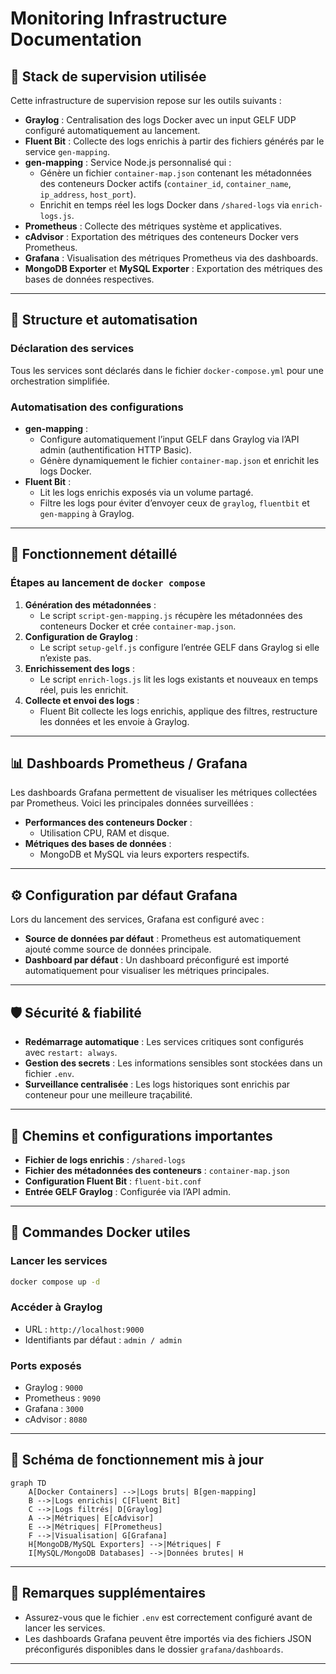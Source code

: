 # Monitoring Infrastructure Documentation

## 🔧 Stack de supervision utilisée

Cette infrastructure de supervision repose sur les outils suivants :

- **Graylog** : Centralisation des logs Docker avec un input GELF UDP configuré automatiquement au lancement.
- **Fluent Bit** : Collecte des logs enrichis à partir des fichiers générés par le service `gen-mapping`.
- **gen-mapping** : Service Node.js personnalisé qui :
    - Génère un fichier `container-map.json` contenant les métadonnées des conteneurs Docker actifs (`container_id`, `container_name`, `ip_address`, `host_port`).
    - Enrichit en temps réel les logs Docker dans `/shared-logs` via `enrich-logs.js`.
- **Prometheus** : Collecte des métriques système et applicatives.
- **cAdvisor** : Exportation des métriques des conteneurs Docker vers Prometheus.
- **Grafana** : Visualisation des métriques Prometheus via des dashboards.
- **MongoDB Exporter** et **MySQL Exporter** : Exportation des métriques des bases de données respectives.

---

## 📁 Structure et automatisation

### Déclaration des services
Tous les services sont déclarés dans le fichier `docker-compose.yml` pour une orchestration simplifiée.

### Automatisation des configurations
- **gen-mapping** :
    - Configure automatiquement l’input GELF dans Graylog via l’API admin (authentification HTTP Basic).
    - Génère dynamiquement le fichier `container-map.json` et enrichit les logs Docker.
- **Fluent Bit** :
    - Lit les logs enrichis exposés via un volume partagé.
    - Filtre les logs pour éviter d’envoyer ceux de `graylog`, `fluentbit` et `gen-mapping` à Graylog.

---

## 🧪 Fonctionnement détaillé

### Étapes au lancement de `docker compose`
1. **Génération des métadonnées** :
     - Le script `script-gen-mapping.js` récupère les métadonnées des conteneurs Docker et crée `container-map.json`.
2. **Configuration de Graylog** :
     - Le script `setup-gelf.js` configure l’entrée GELF dans Graylog si elle n’existe pas.
3. **Enrichissement des logs** :
     - Le script `enrich-logs.js` lit les logs existants et nouveaux en temps réel, puis les enrichit.
4. **Collecte et envoi des logs** :
     - Fluent Bit collecte les logs enrichis, applique des filtres, restructure les données et les envoie à Graylog.

---

## 📊 Dashboards Prometheus / Grafana

Les dashboards Grafana permettent de visualiser les métriques collectées par Prometheus. Voici les principales données surveillées :
- **Performances des conteneurs Docker** :
    - Utilisation CPU, RAM et disque.
- **Métriques des bases de données** :
    - MongoDB et MySQL via leurs exporters respectifs.

---

## ⚙️ Configuration par défaut Grafana

Lors du lancement des services, Grafana est configuré avec :
- **Source de données par défaut** : Prometheus est automatiquement ajouté comme source de données principale.
- **Dashboard par défaut** : Un dashboard préconfiguré est importé automatiquement pour visualiser les métriques principales.

---

## 🛡️ Sécurité & fiabilité

- **Redémarrage automatique** : Les services critiques sont configurés avec `restart: always`.
- **Gestion des secrets** : Les informations sensibles sont stockées dans un fichier `.env`.
- **Surveillance centralisée** : Les logs historiques sont enrichis par conteneur pour une meilleure traçabilité.

---

## 📂 Chemins et configurations importantes

- **Fichier de logs enrichis** : `/shared-logs`
- **Fichier des métadonnées des conteneurs** : `container-map.json`
- **Configuration Fluent Bit** : `fluent-bit.conf`
- **Entrée GELF Graylog** : Configurée via l’API admin.

---

## 🐳 Commandes Docker utiles

### Lancer les services
```bash
docker compose up -d
```

### Accéder à Graylog
- URL : `http://localhost:9000`
- Identifiants par défaut : `admin / admin`

### Ports exposés
- Graylog : `9000`
- Prometheus : `9090`
- Grafana : `3000`
- cAdvisor : `8080`


---

## 📜 Schéma de fonctionnement mis à jour

```mermaid
graph TD
    A[Docker Containers] -->|Logs bruts| B[gen-mapping]
    B -->|Logs enrichis| C[Fluent Bit]
    C -->|Logs filtrés| D[Graylog]
    A -->|Métriques| E[cAdvisor]
    E -->|Métriques| F[Prometheus]
    F -->|Visualisation| G[Grafana]
    H[MongoDB/MySQL Exporters] -->|Métriques| F
    I[MySQL/MongoDB Databases] -->|Données brutes| H
```

---

## 📝 Remarques supplémentaires

- Assurez-vous que le fichier `.env` est correctement configuré avant de lancer les services.
- Les dashboards Grafana peuvent être importés via des fichiers JSON préconfigurés disponibles dans le dossier `grafana/dashboards`.

---  